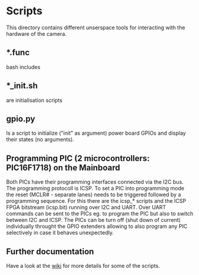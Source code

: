 # Scripts
This directory contains different unserspace tools for interacting with the hardware of the camera.

## *.func
bash includes

## *_init.sh 
are initialisation scripts

## gpio.py
Is a script to initialize ("init" as argument) power board GPIOs and display their states (no arguments).

## Programming PIC (2 microcontrollers: PIC16F1718) on the Mainboard
Both PICs have their programming interfaces connected via the I2C bus. The programming protocoll is ICSP.
To set a PIC into programming mode the reset (MCLR# - separate lanes) needs to be triggered followed by a programming sequence. 
For this there are the icsp_* scripts and the ICSP FPGA bitstream (icsp.bit) running over I2C and UART.
Over UART commands can be sent to the PICs eg. to program the PIC but also to switch between I2C and ICSP.
The PICs can be turn off (shut down of current) individually throught the GPIO extenders allowing to also program any PIC selectively in case it behaves unexpectedly.

## Further documentation
Have a look at the [wiki](https://wiki.apertus.org/index.php/AXIOM_Beta/Manual) for more details for some of the scripts.
